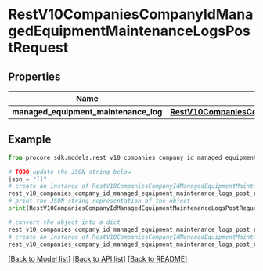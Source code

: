 # RestV10CompaniesCompanyIdManagedEquipmentMaintenanceLogsPostRequest


## Properties

Name | Type | Description | Notes
------------ | ------------- | ------------- | -------------
**managed_equipment_maintenance_log** | [**RestV10CompaniesCompanyIdManagedEquipmentMaintenanceLogsPostRequestManagedEquipmentMaintenanceLog**](RestV10CompaniesCompanyIdManagedEquipmentMaintenanceLogsPostRequestManagedEquipmentMaintenanceLog.md) |  | 

## Example

```python
from procore_sdk.models.rest_v10_companies_company_id_managed_equipment_maintenance_logs_post_request import RestV10CompaniesCompanyIdManagedEquipmentMaintenanceLogsPostRequest

# TODO update the JSON string below
json = "{}"
# create an instance of RestV10CompaniesCompanyIdManagedEquipmentMaintenanceLogsPostRequest from a JSON string
rest_v10_companies_company_id_managed_equipment_maintenance_logs_post_request_instance = RestV10CompaniesCompanyIdManagedEquipmentMaintenanceLogsPostRequest.from_json(json)
# print the JSON string representation of the object
print(RestV10CompaniesCompanyIdManagedEquipmentMaintenanceLogsPostRequest.to_json())

# convert the object into a dict
rest_v10_companies_company_id_managed_equipment_maintenance_logs_post_request_dict = rest_v10_companies_company_id_managed_equipment_maintenance_logs_post_request_instance.to_dict()
# create an instance of RestV10CompaniesCompanyIdManagedEquipmentMaintenanceLogsPostRequest from a dict
rest_v10_companies_company_id_managed_equipment_maintenance_logs_post_request_from_dict = RestV10CompaniesCompanyIdManagedEquipmentMaintenanceLogsPostRequest.from_dict(rest_v10_companies_company_id_managed_equipment_maintenance_logs_post_request_dict)
```
[[Back to Model list]](../README.md#documentation-for-models) [[Back to API list]](../README.md#documentation-for-api-endpoints) [[Back to README]](../README.md)


